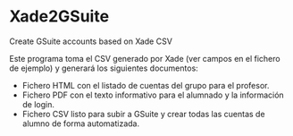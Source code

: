 # Xade2GSuite

Create GSuite accounts based on Xade CSV

Este programa toma el CSV generado por Xade (ver campos en el fichero de ejemplo) y generará los siguientes documentos:
- Fichero HTML con el listado de cuentas del grupo para el profesor.
- Fichero PDF con el texto informativo para el alumnado y la información de login.
- Fichero CSV listo para subir a GSuite y crear todas las cuentas de alumno de forma automatizada.
